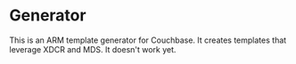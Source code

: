 # Generator

This is an ARM template generator for Couchbase.  It creates templates that leverage XDCR and MDS.  It doesn't work yet.
